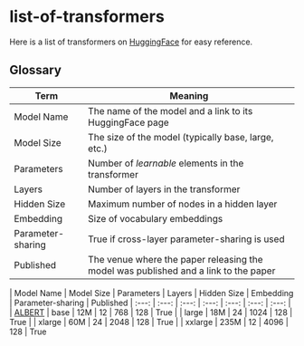 # list-of-transformers

Here is a list of transformers on [HuggingFace](https://huggingface.co/transformers/index.html) for easy reference.

## Glossary
| Term | Meaning |
| --- | --- |
| Model Name | The name of the model and a link to its HuggingFace page |
| Model Size | The size of the model (typically base, large, etc.) |
| Parameters | Number of _learnable_ elements in the transformer |
| Layers | Number of layers in the transformer |
| Hidden Size | Maximum number of nodes in a hidden layer |
| Embedding | Size of vocabulary embeddings |
| Parameter-sharing | True if cross-layer parameter-sharing is used |
| Published | The venue where the paper releasing the model was published and a link to the paper |


| Model Name | Model Size | Parameters | Layers | Hidden Size | Embedding | Parameter-sharing | Published
| :---: | :---: | :---: | :---: | :---: | :---: | :---: |
| [ALBERT](https://huggingface.co/transformers/model_doc/albert.html) | base | 12M | 12 | 768 | 128 | True
| | large | 18M | 24 | 1024 | 128 | True
| | xlarge | 60M | 24 | 2048 | 128 | True
| | xxlarge | 235M | 12 | 4096 | 128 | True
